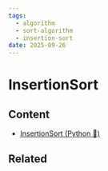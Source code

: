 ```yaml
---
tags:
  - algorithm
  - sort-algorithm
  - insertion-sort
date: 2025-09-26
---
```

InsertionSort
=========

Content
---------------

* [InsertionSort (Python 🐍)](./Python/InsertionSort%20(Python%20🐍).md)

Related
----------------------------




